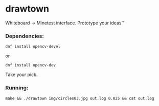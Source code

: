 # drawtown
Whiteboard -> Minetest interface. Prototype your ideas™


### Dependencies:

`dnf install opencv-devel`

or

`dnf install opencv-dev`

Take your pick.

### Running:

`make && ./drawtown img/circles03.jpg out.log 0.025 && cat out.log`


